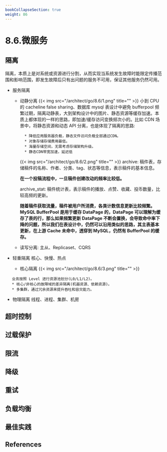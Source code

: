 ```yaml
---
bookCollapseSection: true
weight: 86
---
```


# 8.6.微服务
## 隔离
隔离，本质上是对系统或资源进行分割，从而实现当系统发生故障时能限定传播范围和影响范围，即发生故障后只有出问题的服务不可用，保证其他服务仍然可用。
* 服务隔离
    * 动静分离
        {{< img src="/architect/go/8.6/1.png" title="" >}}
        小到 CPU 的 cacheline false sharing、数据库 mysql 表设计中避免 bufferpool 频繁过期，隔离动静表，大到架构设计中的图片、静态资源等缓存加速。本质上都体现的一样的思路，即加速/缓存访问变换频次小的。比如 CDN 场景中，将静态资源和动态 API 分离，也是体现了隔离的思路:
            
            * 降低应用服务器负载，静态文件访问负载全部通过CDN。
            * 对象存储存储费用最低。
            * 海量存储空间，无需考虑存储架构升级。
            * 静态CDN带宽加速，延迟低
            
        {{< img src="/architect/go/8.6/2.png" title="" >}}
        archive: 稿件表，存储稿件的名称、作者、分类、tag、状态等信息，表示稿件的基本信息。
        
        **在一个投稿流程中，一旦稿件创建改动的频率比较低。**
        
        archive_stat: 稿件统计表，表示稿件的播放、点赞、收藏、投币数量，比较高频的更新。
        
        **随着稿件获取流量，稿件被用户所消费，各类计数信息更新比较频繁。
        MySQL BufferPool 是用于缓存 DataPage 的，DataPage 可以理解为缓存了表的行，那么如果频繁更新 DataPage 不断会置换，会导致命中率下降的问题，所以我们在表设计中，仍然可以沿用类似的思路，其主表基本更新，在上游 Cache 未命中，透穿到 MySQL，仍然有 BufferPool 的缓存。**
    * 读写分离: 主从、Replicaset、CQRS
  
* 轻重隔离
核心、快慢、热点
    * 核心隔离
        {{< img src="/architect/go/8.6/3.png" title="" >}}
 ```$xslt
    业务按照 Level 进行资源池划分(L0/L1/L2)。
    * 核心/非核心的故障域的差异隔离(机器资源、依赖资源)。
    * 多集群，通过冗余资源来提升吞吐和容灾能力。
```

* 物理隔离
线程、进程、集群、机房

## 超时控制
## 过载保护
## 限流
## 降级
## 重试
## 负载均衡
## 最佳实践
## References